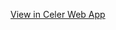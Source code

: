 [View in Celer Web App](https://celer.itntpiston.app/#/gh/cobchamp/botwce_maxed_champions_tunic/master)
